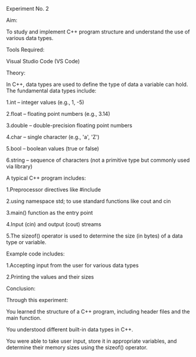 Experiment No. 2

Aim:

To study and implement C++ program structure and understand the use of various data types.

Tools Required:

Visual Studio Code (VS Code)

Theory:

In C++, data types are used to define the type of data a variable can hold. The fundamental data types include:

1.int – integer values (e.g., 1, -5)

2.float – floating point numbers (e.g., 3.14)

3.double – double-precision floating point numbers

4.char – single character (e.g., 'a', 'Z')

5.bool – boolean values (true or false)

6.string – sequence of characters (not a primitive type but commonly used via library)

A typical C++ program includes:

1.Preprocessor directives like #include

2.using namespace std; to use standard functions like cout and cin

3.main() function as the entry point

4.Input (cin) and output (cout) streams

5.The sizeof() operator is used to determine the size (in bytes) of a data type or variable.

Example code includes:

1.Accepting input from the user for various data types

2.Printing the values and their sizes

Conclusion:

Through this experiment:

You learned the structure of a C++ program, including header files and the main function.

You understood different built-in data types in C++.

You were able to take user input, store it in appropriate variables, and determine their memory sizes using the sizeof() operator.
